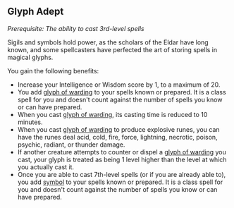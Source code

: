 ## Glyph Adept
*Prerequisite: The ability to cast 3rd-level spells*

Sigils and symbols hold power, as the scholars of the Eldar have long known, and some spellcasters have perfected the art of storing spells in magical glyphs.

You gain the following benefits:

* Increase your Intelligence or Wisdom score by 1, to a maximum of 20.
* You add [glyph of warding](http://azgaarnoth.tedneward.com/magic/spells/glyph-of-warding/) to your spells known or prepared. It is a class spell for you and doesn't count against the
number of spells you know or can have prepared.
* When you cast [glyph of warding](http://azgaarnoth.tedneward.com/magic/spells/glyph-of-warding/), its casting time is reduced to 10 minutes.
* When you cast [glyph of warding](http://azgaarnoth.tedneward.com/magic/spells/glyph-of-warding/) to produce explosive runes, you can have the runes deal acid, cold, fire, force, lightning, necrotic, poison, psychic, radiant, or thunder damage.
* If another creature attempts to counter or dispel a [glyph of warding](http://azgaarnoth.tedneward.com/magic/spells/glyph-of-warding/) you cast, your glyph is treated as being 1 level higher than the level at which you actually cast it.
* Once you are able to cast 7th-level spells (or if you are already able to), you add [symbol](http://azgaarnoth.tedneward.com/magic/spells/symbol/) to your spells known or prepared. It is a class spell for you and doesn't count against the number of spells you know or can have prepared. 


